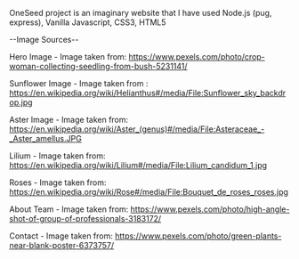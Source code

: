 OneSeed project is an imaginary website that I have used Node.js (pug, express), Vanilla Javascript,
CSS3, HTML5

--Image Sources--

Hero Image - Image taken from: https://www.pexels.com/photo/crop-woman-collecting-seedling-from-bush-5231141/

Sunflower Image - Image taken from : https://en.wikipedia.org/wiki/Helianthus#/media/File:Sunflower_sky_backdrop.jpg

Aster Image - Image taken from: https://en.wikipedia.org/wiki/Aster_(genus)#/media/File:Asteraceae_-_Aster_amellus.JPG

Lilium - Image taken from: https://en.wikipedia.org/wiki/Lilium#/media/File:Lilium_candidum_1.jpg

Roses - Image taken from: https://en.wikipedia.org/wiki/Rose#/media/File:Bouquet_de_roses_roses.jpg

About Team - Image taken from: https://www.pexels.com/photo/high-angle-shot-of-group-of-professionals-3183172/

Contact - Image taken from: https://www.pexels.com/photo/green-plants-near-blank-poster-6373757/
